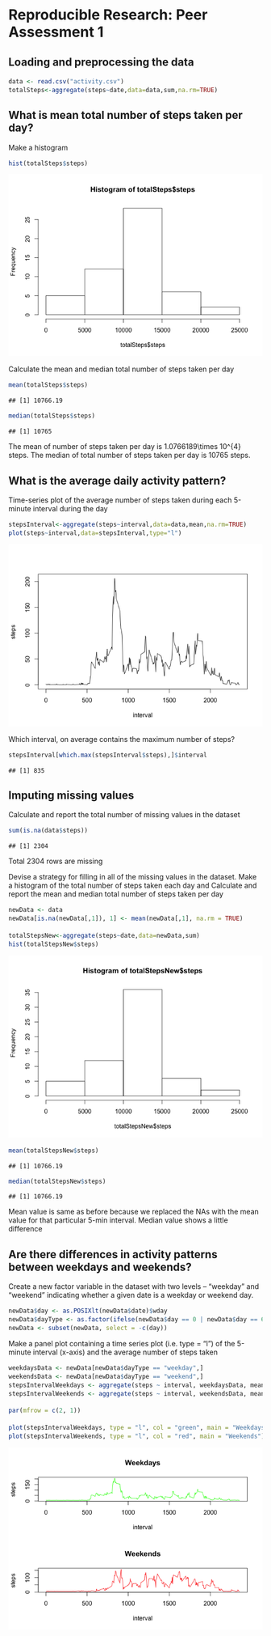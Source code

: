 # Reproducible Research: Peer Assessment 1

## Loading and preprocessing the data


```r
data <- read.csv("activity.csv")
totalSteps<-aggregate(steps~date,data=data,sum,na.rm=TRUE)
```

## What is mean total number of steps taken per day?

Make a histogram

```r
hist(totalSteps$steps)
```

![](PA1_template_files/figure-html/unnamed-chunk-2-1.png)<!-- -->

Calculate the mean and median total number of steps taken per day

```r
mean(totalSteps$steps)
```

```
## [1] 10766.19
```

```r
median(totalSteps$steps)
```

```
## [1] 10765
```
The mean of number of steps taken per day is 1.0766189\times 10^{4} steps.
The median of total number of steps taken per day is 10765 steps.

## What is the average daily activity pattern?

Time-series plot of the average number of steps taken during each 5-minute interval during the day

```r
stepsInterval<-aggregate(steps~interval,data=data,mean,na.rm=TRUE)
plot(steps~interval,data=stepsInterval,type="l")
```

![](PA1_template_files/figure-html/unnamed-chunk-4-1.png)<!-- -->

Which interval, on average contains the maximum number of steps? 

```r
stepsInterval[which.max(stepsInterval$steps),]$interval
```

```
## [1] 835
```

## Imputing missing values

Calculate and report the total number of missing values in the dataset

```r
sum(is.na(data$steps))
```

```
## [1] 2304
```
Total 2304 rows are missing

Devise a strategy for filling in all of the missing values in the dataset. Make a histogram of the total number of steps taken each day and Calculate and report the mean and median total number of steps taken per day

```r
newData <- data
newData[is.na(newData[,1]), 1] <- mean(newData[,1], na.rm = TRUE)

totalStepsNew<-aggregate(steps~date,data=newData,sum)
hist(totalStepsNew$steps)
```

![](PA1_template_files/figure-html/unnamed-chunk-7-1.png)<!-- -->

```r
mean(totalStepsNew$steps)
```

```
## [1] 10766.19
```

```r
median(totalStepsNew$steps)
```

```
## [1] 10766.19
```
Mean value is same as before because we replaced the NAs with the mean value for that particular 5-min interval. Median value shows a little difference

## Are there differences in activity patterns between weekdays and weekends?

Create a new factor variable in the dataset with two levels – “weekday” and “weekend” indicating whether a given date is a weekday or weekend day.

```r
newData$day <- as.POSIXlt(newData$date)$wday
newData$dayType <- as.factor(ifelse(newData$day == 0 | newData$day == 6, "weekend", "weekday"))
newData <- subset(newData, select = -c(day))
```

Make a panel plot containing a time series plot (i.e. type = “l”) of the 5-minute interval (x-axis) and the average number of steps taken

```r
weekdaysData <- newData[newData$dayType == "weekday",]
weekendsData <- newData[newData$dayType == "weekend",]
stepsIntervalWeekdays <- aggregate(steps ~ interval, weekdaysData, mean)
stepsIntervalWeekends <- aggregate(steps ~ interval, weekendsData, mean)

par(mfrow = c(2, 1))

plot(stepsIntervalWeekdays, type = "l", col = "green", main = "Weekdays")
plot(stepsIntervalWeekends, type = "l", col = "red", main = "Weekends")
```

![](PA1_template_files/figure-html/unnamed-chunk-9-1.png)<!-- -->
